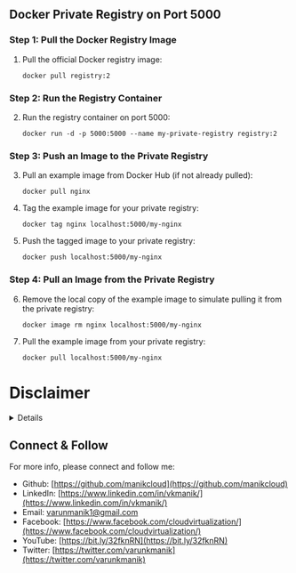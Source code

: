 ## Docker Private Registry on Port 5000

### Step 1: Pull the Docker Registry Image
1. Pull the official Docker registry image:
    ```
    docker pull registry:2
    ```

### Step 2: Run the Registry Container
2. Run the registry container on port 5000:
    ```
    docker run -d -p 5000:5000 --name my-private-registry registry:2
    ```

### Step 3: Push an Image to the Private Registry
3. Pull an example image from Docker Hub (if not already pulled):
    ```
    docker pull nginx
    ```

4. Tag the example image for your private registry:
    ```
    docker tag nginx localhost:5000/my-nginx
    ```

5. Push the tagged image to your private registry:
    ```
    docker push localhost:5000/my-nginx
    ```

### Step 4: Pull an Image from the Private Registry
6. Remove the local copy of the example image to simulate pulling it from the private registry:
    ```
    docker image rm nginx localhost:5000/my-nginx
    ```

7. Pull the example image from your private registry:
    ```
    docker pull localhost:5000/my-nginx
    ```

# Disclaimer
<details>

Please note that the entire repository is owned and maintained by [Varun Kumar Manik](https://www.linkedin.com/in/vkmanik/). While every effort has been made to ensure the accuracy and reliability of the information and resources provided in this repository, Varun Kumar Manik takes full responsibility for any errors or inaccuracies that may be present.

Simplilearn is not responsible for the content or materials provided in this repository and disclaims all liability for any issues, misunderstandings, or claims that may arise from the use of the information or materials provided. By using this repository, you acknowledge that Varun Kumar Manik is solely accountable for its content, and you agree to hold Simplilearn harmless from any claims or liabilities that may arise as a result of your use or reliance on the information provided herein.

It is important to understand that this repository contains educational materials for a training course, and users are expected to apply their own judgment and discretion when utilizing the provided resources. Neither Varun Kumar Manik nor Simplilearn can guarantee specific results or outcomes from following the materials in this repository.

</details>

## Connect & Follow

For more info, please connect and follow me:

- Github: [https://github.com/manikcloud](https://github.com/manikcloud)
- LinkedIn: [https://www.linkedin.com/in/vkmanik/](https://www.linkedin.com/in/vkmanik/)
- Email: [varunmanik1@gmail.com](mailto:varunmanik1@gmail.com)
- Facebook: [https://www.facebook.com/cloudvirtualization/](https://www.facebook.com/cloudvirtualization/)
- YouTube: [https://bit.ly/32fknRN](https://bit.ly/32fknRN)
- Twitter: [https://twitter.com/varunkmanik](https://twitter.com/varunkmanik)
